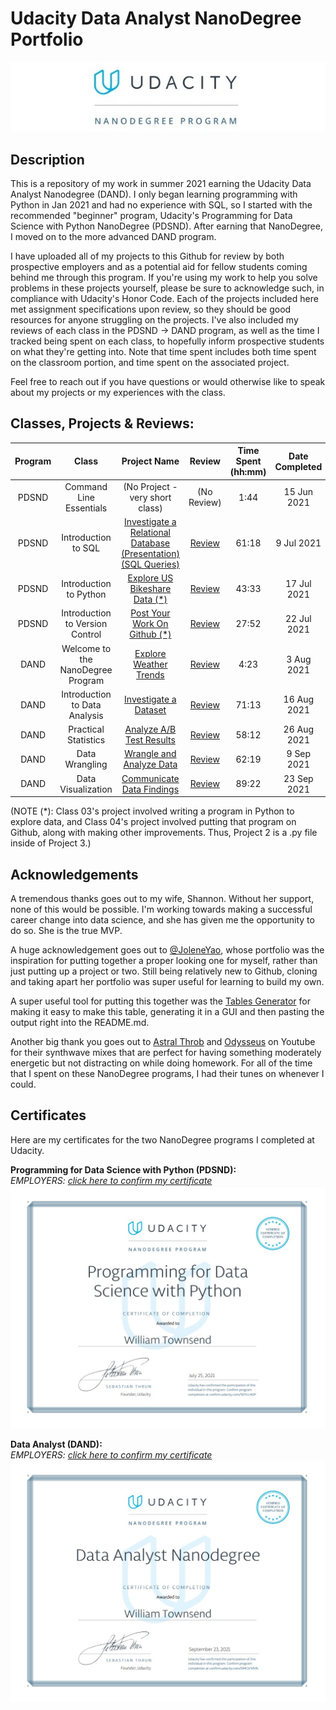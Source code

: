 # Udacity Data Analyst NanoDegree Portfolio
<img src="https://raw.githubusercontent.com/WJTownsend/udacity-portfolio/main/images/UdacityBanner.jpg">

## Description

This is a repository of my work in summer 2021 earning the Udacity Data Analyst Nanodegree (DAND). I only began learning programming with Python in Jan 2021 and had no experience with SQL, so I started with the recommended "beginner" program, Udacity's Programming for Data Science with Python NanoDegree (PDSND). After earning that NanoDegree, I moved on to the more advanced DAND program. 

I have uploaded all of my projects to this Github for review by both prospective employers and as a potential aid for fellow students coming behind me through this program. If you're using my work to help you solve problems in these projects yourself, please be sure to acknowledge such, in compliance with Udacity's Honor Code. Each of the projects included here met assignment specifications upon review, so they should be good resources for anyone struggling on the projects. I've also included my reviews of each class in the PDSND -> DAND program, as well as the time I tracked being spent on each class, to hopefully inform prospective students on what they're getting into. Note that time spent includes both time spent on the classroom portion, and time spent on the associated project.

Feel free to reach out if you have questions or would otherwise like to speak about my projects or my experiences with the class.  

## Classes, Projects & Reviews:

| Program |               Class               |                     Project Name                    |          Review          | Time Spent (hh:mm) | Date Completed |
|:-------:|:---------------------------------:|:---------------------------------------------------:|:------------------------:|:------------------:|:--------------:|
|  PDSND  | Command Line Essentials           | (No Project - very short class)                     |        (No Review)       |        1:44        |   15 Jun 2021  |
|  PDSND  | Introduction to SQL               | [Investigate a Relational Database (Presentation)](https://github.com/WJTownsend/udacity-portfolio/blob/main/class02/20210708SQLProjectPresentation.pdf)<br> [(SQL Queries)](https://github.com/WJTownsend/udacity-portfolio/blob/main/class02/20210708SQLProjectQueries.md) | [Review](https://github.com/WJTownsend/udacity-portfolio/blob/main/class02/class02review.md) |        61:18       |   9 Jul 2021   |
|  PDSND  | Introduction to Python            | [Explore US Bikeshare Data (*)](https://github.com/WJTownsend/pdsnd_github/blob/master/bikeshare.py)         | [Review](https://github.com/WJTownsend/udacity-portfolio/blob/main/class03/class03review.md) |        43:33       |   17 Jul 2021  |
|  PDSND  | Introduction to Version Control   | [Post Your Work On Github (*)](https://github.com/WJTownsend/pdsnd_github)          | [Review](https://github.com/WJTownsend/udacity-portfolio/blob/main/class04/class04review.md) |        27:52       |   22 Jul 2021  |
|   DAND  | Welcome to the NanoDegree Program | [Explore Weather Trends](https://github.com/WJTownsend/udacity-portfolio/blob/main/class05/20210803WelcomeProjectPresentation.pdf)            | [Review](https://github.com/WJTownsend/udacity-portfolio/blob/main/class05/class05review.md) |        4:23        |   3 Aug 2021   |
|   DAND  | Introduction to Data Analysis     | [Investigate a Dataset](www.google.com)             | [Review](https://github.com/WJTownsend/udacity-portfolio/blob/main/class06/class06review.md) |        71:13       |   16 Aug 2021  |
|   DAND  | Practical Statistics              | [Analyze A/B Test Results](www.google.com)          | [Review](https://github.com/WJTownsend/udacity-portfolio/blob/main/class07/class07review.md) |        58:12       |   26 Aug 2021  |
|   DAND  | Data Wrangling                    | [Wrangle and Analyze Data](www.google.com)          | [Review](https://github.com/WJTownsend/udacity-portfolio/blob/main/class08/class08review.md) |        62:19       |   9 Sep 2021  |
|   DAND  | Data Visualization                | [Communicate Data Findings](www.google.com)         | [Review](https://github.com/WJTownsend/udacity-portfolio/blob/main/class09/class09review.md) |        89:22       |   23 Sep 2021  |

(NOTE (*): Class 03's project involved writing a program in Python to explore data, and Class 04's project involved putting that program on Github, along with making other improvements. Thus, Project 2 is a .py file inside of Project 3.)

## Acknowledgements

A tremendous thanks goes out to my wife, Shannon. Without her support, none of this would be possible. I'm working towards making a successful career change into data science, and she has given me the opportunity to do so. She is the true MVP.

A huge acknowledgement goes out to [@JoleneYao](https://github.com/joleneyao/udacity-DAND), whose portfolio was the inspiration for putting together a proper looking one for myself, rather than just putting up a project or two. Still being relatively new to Github, cloning and taking apart her portfolio was super useful for learning to build my own.

A super useful tool for putting this together was the [Tables Generator](https://www.tablesgenerator.com/markdown_tables#) for making it easy to make this table, generating it in a GUI and then pasting the output right into the README.md. 

Another big thank you goes out to [Astral Throb](https://www.youtube.com/c/AstralThrob/videos) and [Odysseus](https://www.youtube.com/c/OdysseusOfficial/videos) on Youtube for their synthwave mixes that are perfect for having something moderately energetic but not distracting on while doing homework. For all of the time that I spent on these NanoDegree programs, I had their tunes on whenever I could.

## Certificates

Here are my certificates for the two NanoDegree programs I completed at Udacity. 

**Programming for Data Science with Python (PDSND):** <br>
*EMPLOYERS: [click here to confirm my certificate](https://confirm.udacity.com/9DYLU4DP)*
<img src="https://raw.githubusercontent.com/WJTownsend/udacity-portfolio/main/images/20210725PDSND.jpg">

**Data Analyst (DAND):** <br>
*EMPLOYERS: [click here to confirm my certificate](https://confirm.udacity.com/DMC5FMVN)*
<img src="https://raw.githubusercontent.com/WJTownsend/udacity-portfolio/main/images/20210923DAND.jpg">